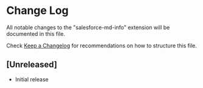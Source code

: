 # Change Log

All notable changes to the "salesforce-md-info" extension will be documented in this file.

Check [Keep a Changelog](http://keepachangelog.com/) for recommendations on how to structure this file.

## [Unreleased]

- Initial release